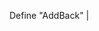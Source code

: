 <!DOCTYPE html>
<html>
<head>
<style>

body{
  background: #000;
  padding-top: 10px;
} 

p{
  color: lime; 
  font-family: "Courier";
  font-size: 20px;
  margin: 10px 0 0 10px;
  white-space: nowrap;
  overflow: hidden;
  width: 30em;
  animation: type 4s steps(60, end); 
}

p:nth-child(2){
  animation: type2 8s steps(60, end);
}

p a{
  color: lime;
  text-decoration: none;
}

span{
  animation: blink 1s infinite;
}

@keyframes type{ 
  from { width: 0; } 
} 

@keyframes type2{
  0%{width: 0;}
  50%{width: 0;}
  100%{ width: 100; } 
} 

@keyframes blink{
  to{opacity: .0;}
}

::selection{
  background: black;
}
</style>

<body>

<p>Define "AddBack"</a> 
<span>|</span></p> 

</body>
</html>